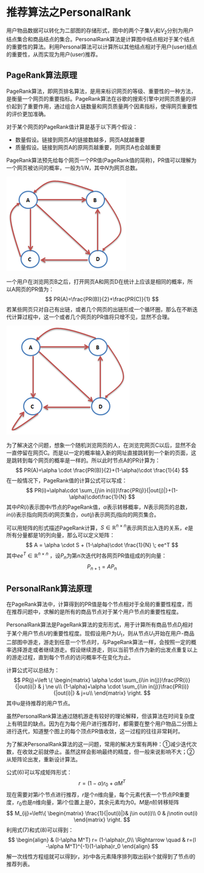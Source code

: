# 推荐算法之PersonalRank

用户物品数据可以转化为二部图的存储形式，图中的两个子集$V_1$和$V_2$分别为用户结点集合和商品结点的集合。PersonalRank算法是计算图中结点相对于某个结点的重要性的算法。利用Personal算法可以计算所以其他结点相对于用户(user)结点的重要性，从而实现为用户(user)推荐。



## PageRank算法原理

PageRank算法，即网页排名算法，是用来标识网页的等级、重要性的一种方法，是衡量一个网页的重要指标。PageRank算法在谷歌的搜索引擎中对网页质量的评价起到了重要作用，通过组合人链数量和网页质量两个因素指标，使得网页重要性的评价更加准确。

对于某个网页的PageRank值计算是基于以下两个假设：

+ 数量假设。链接到网页A的链接数越多，网页A就越重要
+ 质量假设。链接到网页A的原网页越重要，则网页A也会越重要

PageRank算法预先给每个网页一个PR值(PageRank值的简称)，PR值可以理解为一个网页被访问的概率，一般为$1/N$，其中$N$为网页总数。

![pagerank1](assets/pagerank1.png)

一个用户在浏览网页B之后，打开网页A和网页D在统计上应该是相同的概率，所以A网页的PR值为：
$$
PR(A)=\frac{PR(B)}{2}+\frac{PR(C)}{1}
$$
若某些网页只对自己有出链，或者几个网页的出链形成一个循环圈，那么在不断迭代计算过程中，这一个或者几个网页的PR值将只增不见，显然不合理。

![pagerank2](assets/pagerank2.png)

为了解决这个问题，想象一个随机浏览网页的人，在浏览完网页C以后，显然不会一直停留在网页C。而是以一定的概率输入新的网址直接跳转到一个新的页面，这是跳转到每个网页的概率是一样的。所以此时节点A的PR计算为：
$$
PR(A)=\alpha \cdot \frac{PR(B)}{2}+(1-\alpha)\cdot \frac{1}{4}
$$
在一般情况下，PageRank值的计算公式可以写成：
$$
PR(i)=\alpha\cdot \sum_{j\in in(i)}\frac{PR(j)}{|out(j)|}+(1-\alpha)\cdot\frac{1}{N}
$$
其中$PR(i)$表示图中$i$节点的PageRank值，$\alpha$表示转移概率，$N$表示网页的总数，$in(i)$表示指向网页$i$的网页集合，$out(j)$表示网页$j$指向的网页集合。

可以用矩阵的形式描述PageRank计算，$S\in \mathbb{R}^{n\times n}$表示网页出入连的关系，$e$是所有分量都是1的列向量，那么可以定义矩阵：
$$
A = \alpha \cdot S + (1-\alpha)\cdot \frac{1}{N} \; ee^T
$$
其中$ee^T\in \mathbb{R}^{n\times n}$ ，设$P_n$为第$n$次迭代时各网页PR值组成的列向量：
$$
P_{n+1}=A P_{n}
$$

## PersonalRank算法原理

在PageRank算法中，计算得到的PR值是每个节点相对于全局的重要性程度，而在推荐问题中，求解的是所有的商品节点对于某个用户节点的重要性程度。

PersonalRank算法是PageRank算法的变形形式，用于计算所有商品节点$D_j$相对于某个用户节点$U$的重要性程度。现假设用户为$U_1$，则从节点$U_1$开始在用户-商品二部图中游走，游走到任意一个节点时，与PageRank算法一样，会按照一定的概率选择游走或者继续游走。假设继续游走，则以当前节点作为新的出发点重复以上的游走过程，直到每个节点的访问概率不在变化为止。

计算公式可以总结为：
$$
PR(j)=\left \{
    \begin{matrix}
   	\alpha \cdot \sum_{i\in in(j)}\frac{PR(i)}{|out(i)|} & j \ne u\\
   	(1-\alpha)+\alpha \cdot \sum_{i\in in(j)}\frac{PR(i)}{|out(i)|} &  j=u\\
    \end{matrix}
\right.
$$
其中$u$是待推荐的用户节点。

虽然PersonalRank算法通过随机游走有较好的理论解释，但该算法在时间复杂度上有明显的缺点。因为在为每个用户进行推荐时，都需要在整个用户物品二分图上进行迭代，知道整个图上的每个顶点PR值收敛，这一过程的往往非常耗时。

为了解决PersonalRank算法的这一问题，常用的解决方案有两种：①减少迭代次数，在收敛之前就停止。虽然这样会影响最终的精度，但一般来说影响不大；②从矩阵论出发，重新设计算法。

公式(6)可以写成矩阵形式：
$$
r=(1-\alpha)r_0+\alpha M ^T
$$
现在需要对第$i$个节点进行推荐，$r$是个$n$维向量，每个元素代表一个节点PR重要度，$r_0$也是$n$维向量，第$i$个位置上是0，其余元素均为0。$M$是$n$阶转移矩阵
$$
M_{ij}=\left\{
\begin{matrix}
\frac{1}{|out(i)|}& j\in out(i)\\
0 & j\notin out(i)
\end{matrix}
\right.
$$
利用式(7)和式(8)可以得到：
$$
\begin{align}
& (I-\alpha M^T) r= (1-\alpha)r_0\\
\Rightarrow \quad & r=(I -\alpha M^T)^{-1}(1-\alpha)r_0
\end{align}
$$
解一次线性方程组就可以得到$r$，对$r$中各元素降序排列取出前$k$个就得到了节点$i$的推荐列表。






